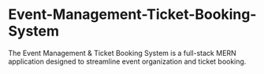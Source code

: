 # Event-Management-Ticket-Booking-System
The Event Management &amp; Ticket Booking System is a full-stack MERN application designed to streamline event organization and ticket booking. 
